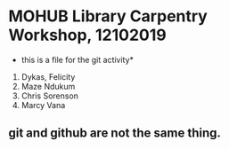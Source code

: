 # MOHUB Library Carpentry Workshop, 12102019

* this is a file for the git activity*

1. Dykas, Felicity
2. Maze Ndukum
3. Chris Sorenson
4. Marcy Vana

## git and github are not the same thing. 
